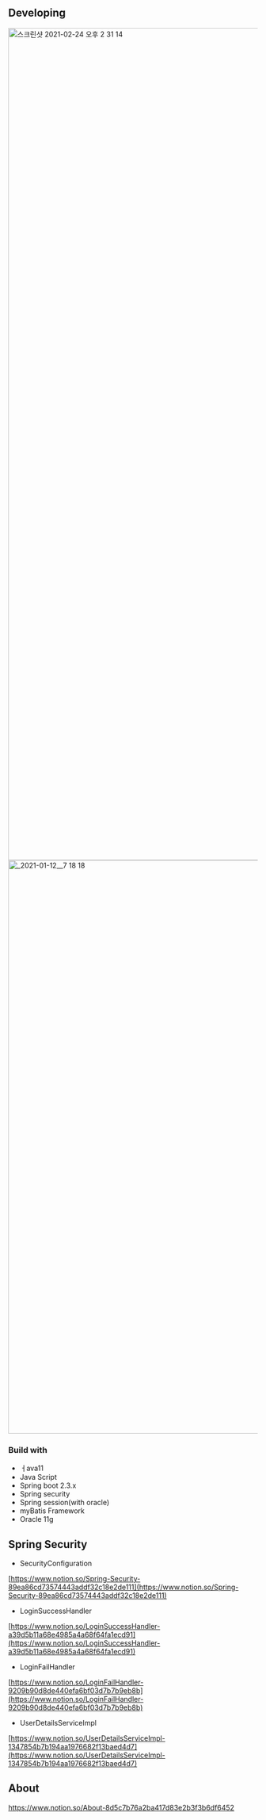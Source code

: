 ## Developing

<img width="1679" alt="스크린샷 2021-02-24 오후 2 31 14" src="https://user-images.githubusercontent.com/71886066/109613670-d7178e00-7b74-11eb-99b8-23929bfc61c1.png">
<img width="1157" alt="_2021-01-12__7 18 18" src="https://user-images.githubusercontent.com/71886066/109613901-2a89dc00-7b75-11eb-8548-b2c63e9d0fdf.png">


### Build with

- ㅓava11
- Java Script
- Spring boot 2.3.x
- Spring security
- Spring session(with oracle)
- myBatis Framework
- Oracle 11g

## Spring Security

- SecurityConfiguration

[https://www.notion.so/Spring-Security-89ea86cd73574443addf32c18e2de111](https://www.notion.so/Spring-Security-89ea86cd73574443addf32c18e2de111)

- LoginSuccessHandler

[https://www.notion.so/LoginSuccessHandler-a39d5b11a68e4985a4a68f64fa1ecd91](https://www.notion.so/LoginSuccessHandler-a39d5b11a68e4985a4a68f64fa1ecd91)

- LoginFailHandler

[https://www.notion.so/LoginFailHandler-9209b90d8de440efa6bf03d7b7b9eb8b](https://www.notion.so/LoginFailHandler-9209b90d8de440efa6bf03d7b7b9eb8b)

- UserDetailsServiceImpl

[https://www.notion.so/UserDetailsServiceImpl-1347854b7b194aa1976682f13baed4d7](https://www.notion.so/UserDetailsServiceImpl-1347854b7b194aa1976682f13baed4d7)


## About

https://www.notion.so/About-8d5c7b76a2ba417d83e2b3f3b6df6452
